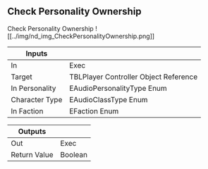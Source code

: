 ## Check Personality Ownership
Check Personality Ownership
![[../img/nd_img_CheckPersonalityOwnership.png]]

|Inputs||
|--|--|
| In | Exec |
| Target | TBLPlayer Controller Object Reference |
| In Personality | EAudioPersonalityType Enum |
| Character Type | EAudioClassType Enum |
| In Faction | EFaction Enum |

|Outputs||
|--|--|
| Out | Exec |
| Return Value | Boolean |
